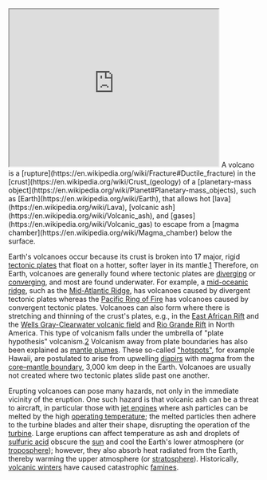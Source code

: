 <iframe width="420" height="315" src="https://www.youtube.com/watch?v=1FEvv8hgkO4"> </iframe>
A volcano is a [rupture](https://en.wikipedia.org/wiki/Fracture#Ductile_fracture) in the [crust](https://en.wikipedia.org/wiki/Crust_(geology) of a [planetary-mass object](https://en.wikipedia.org/wiki/Planet#Planetary-mass_objects), such as [Earth](https://en.wikipedia.org/wiki/Earth), that allows hot [lava](https://en.wikipedia.org/wiki/Lava), [volcanic ash](https://en.wikipedia.org/wiki/Volcanic_ash), and [gases](https://en.wikipedia.org/wiki/Volcanic_gas) to escape from a [magma chamber](https://en.wikipedia.org/wiki/Magma_chamber) below the surface.

Earth's volcanoes occur because its crust is broken into 17 major, rigid [tectonic plates](https://en.wikipedia.org/wiki/Plate_tectonics) that float on a hotter, softer layer in its mantle.[1](https://en.wikipedia.org/wiki/Volcano#cite_note-1) Therefore, on Earth, volcanoes are generally found where tectonic plates are [diverging](https://en.wikipedia.org/wiki/Divergent_boundary) or [converging](https://en.wikipedia.org/wiki/Convergent_boundary), and most are found underwater. For example, a [mid-oceanic ridge](https://en.wikipedia.org/wiki/Mid-ocean_ridge), such as the [Mid-Atlantic Ridge](https://en.wikipedia.org/wiki/Mid-Atlantic_Ridge), has volcanoes caused by divergent tectonic plates whereas the [Pacific Ring of Fire](https://en.wikipedia.org/wiki/Ring_of_Fire) has volcanoes caused by convergent tectonic plates. Volcanoes can also form where there is stretching and thinning of the crust's plates, e.g., in the [East African Rift](https://en.wikipedia.org/wiki/East_African_Rift) and the [Wells Gray-Clearwater volcanic field](https://en.wikipedia.org/wiki/Wells_Gray-Clearwater_volcanic_field) and [Rio Grande Rift](https://en.wikipedia.org/wiki/Rio_Grande_rift) in North America. This type of volcanism falls under the umbrella of "plate hypothesis" volcanism.[2](https://en.wikipedia.org/wiki/Volcano#cite_note-Foulger-2) Volcanism away from plate boundaries has also been explained as [mantle plumes](https://en.wikipedia.org/wiki/Mantle_plume). These so-called ["hotspots"](https://en.wikipedia.org/wiki/Hotspot_(geology)), for example Hawaii, are postulated to arise from upwelling [diapirs](https://en.wikipedia.org/wiki/Diapir) with magma from the [core–mantle boundary](https://en.wikipedia.org/wiki/Core%E2%80%93mantle_boundary), 3,000 km deep in the Earth. Volcanoes are usually not created where two tectonic plates slide past one another.

Erupting volcanoes can pose many hazards, not only in the immediate vicinity of the eruption. One such hazard is that volcanic ash can be a threat to aircraft, in particular those with [jet engines](https://en.wikipedia.org/wiki/Jet_engine) where ash particles can be melted by the high [operating temperature](https://en.wikipedia.org/wiki/Operating_temperature); the melted particles then adhere to the turbine blades and alter their shape, disrupting the operation of the [turbine](). Large eruptions can affect temperature as ash and droplets of [sulfuric acid](https://en.wikipedia.org/wiki/Sulfuric_acid) obscure the [sun](https://en.wikipedia.org/wiki/Sun) and cool the Earth's lower atmosphere (or [troposphere](https://en.wikipedia.org/wiki/Troposphere)); however, they also absorb heat radiated from the Earth, thereby warming the upper atmosphere (or [stratosphere](https://en.wikipedia.org/wiki/Stratosphere)). Historically, [volcanic winters](https://en.wikipedia.org/wiki/Volcanic_winter) have caused catastrophic [famines](https://en.wikipedia.org/wiki/Famine).
